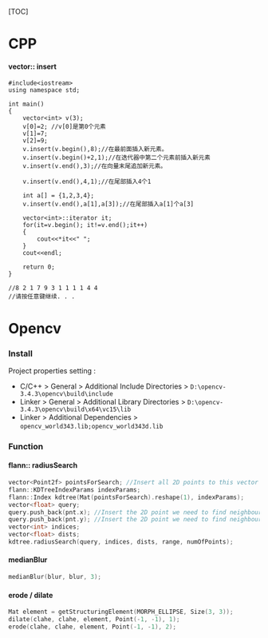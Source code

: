 [TOC]

# CPP

#### vector:: insert

```#include<vector>  
#include<iostream>  
using namespace std;  
 
int main()  
{  
    vector<int> v(3);  
    v[0]=2; //v[0]是第0个元素 
    v[1]=7;  
    v[2]=9;  
    v.insert(v.begin(),8);//在最前面插入新元素。  
    v.insert(v.begin()+2,1);//在迭代器中第二个元素前插入新元素  
    v.insert(v.end(),3);//在向量末尾追加新元素。  
 
	v.insert(v.end(),4,1);//在尾部插入4个1
 
	int a[] = {1,2,3,4};
	v.insert(v.end(),a[1],a[3]);//在尾部插入a[1]个a[3]
 
    vector<int>::iterator it;  
    for(it=v.begin(); it!=v.end();it++)  
    {  
        cout<<*it<<" ";  
    }  
    cout<<endl;
 
	return 0;
}  
 
//8 2 1 7 9 3 1 1 1 1 4 4
//请按任意键继续. . .
```



# Opencv

### Install

Project properties setting :

- C/C++ > General > Additional Include Directories > `D:\opencv-3.4.3\opencv\build\include`
- Linker > General > Additional Library Directories > `D:\opencv-3.4.3\opencv\build\x64\vc15\lib`
- Linker > Additional Dependencies > `opencv_world343.lib;opencv_world343d.lib`



### Function

#### flann:: radiusSearch

```cpp
vector<Point2f> pointsForSearch; //Insert all 2D points to this vector
flann::KDTreeIndexParams indexParams;
flann::Index kdtree(Mat(pointsForSearch).reshape(1), indexParams);
vector<float> query;
query.push_back(pnt.x); //Insert the 2D point we need to find neighbours to the query
query.push_back(pnt.y); //Insert the 2D point we need to find neighbours to the query
vector<int> indices;
vector<float> dists;
kdtree.radiusSearch(query, indices, dists, range, numOfPoints);
```

#### medianBlur

```	c++
medianBlur(blur, blur, 3);
```

#### erode / dilate

```c++
Mat element = getStructuringElement(MORPH_ELLIPSE, Size(3, 3));
dilate(clahe, clahe, element, Point(-1, -1), 1);
erode(clahe, clahe, element, Point(-1, -1), 2);
```



